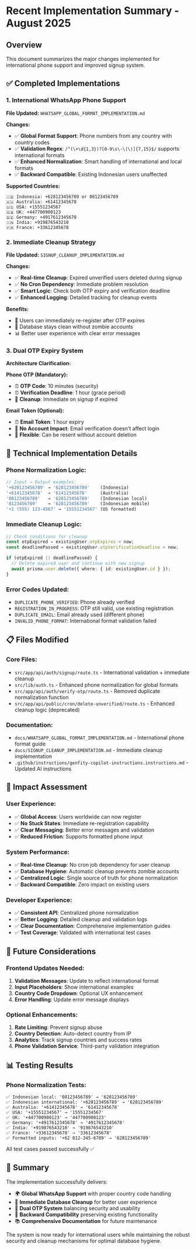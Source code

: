 # Recent Implementation Summary - August 2025

## Overview
This document summarizes the major changes implemented for international phone support and improved signup system.

## ✅ **Completed Implementations**

### **1. International WhatsApp Phone Support**
**File Updated:** `WHATSAPP_GLOBAL_FORMAT_IMPLEMENTATION.md`

**Changes:**
- ✅ **Global Format Support**: Phone numbers from any country with country codes
- ✅ **Validation Regex**: `/^(\+\d{1,3})?[0-9\s\-\(\)]{7,15}$/` supports international formats
- ✅ **Enhanced Normalization**: Smart handling of international and local formats
- ✅ **Backward Compatible**: Existing Indonesian users unaffected

**Supported Countries:**
```
🇮🇩 Indonesia: +628123456789 or 08123456789
🇦🇺 Australia: +61412345678
🇺🇸 USA: +15551234567
🇬🇧 UK: +447700900123
🇩🇪 Germany: +4917612345678
🇮🇳 India: +919876543210
🇫🇷 France: +33612345678
```

### **2. Immediate Cleanup Strategy**
**File Updated:** `SIGNUP_CLEANUP_IMPLEMENTATION.md`

**Changes:**
- ✅ **Real-time Cleanup**: Expired unverified users deleted during signup
- ✅ **No Cron Dependency**: Immediate problem resolution
- ✅ **Smart Logic**: Check both OTP expiry and verification deadline
- ✅ **Enhanced Logging**: Detailed tracking for cleanup events

**Benefits:**
- 🚀 Users can immediately re-register after OTP expires
- 🧹 Database stays clean without zombie accounts
- 📊 Better user experience with clear error messages

### **3. Dual OTP Expiry System**
**Architecture Clarification:**

**Phone OTP (Mandatory):**
- ⏰ **OTP Code**: 10 minutes (security)
- ⏰ **Verification Deadline**: 1 hour (grace period)
- 🔄 **Cleanup**: Immediate on signup if expired

**Email Token (Optional):**
- ⏰ **Email Token**: 1 hour expiry
- 📧 **No Account Impact**: Email verification doesn't affect login
- 🔄 **Flexible**: Can be resent without account deletion

## 🔧 **Technical Implementation Details**

### **Phone Normalization Logic:**
```typescript
// Input → Output examples:
'+628123456789' → '628123456789'    (Indonesia)
'+61412345678'  → '61412345678'     (Australia)  
'08123456789'   → '628123456789'    (Indonesian local)
'8123456789'    → '628123456789'    (Indonesian mobile)
'+1 (555) 123-4567' → '15551234567' (US formatted)
```

### **Immediate Cleanup Logic:**
```typescript
// Check conditions for cleanup
const otpExpired = existingUser.otpExpires < now;
const deadlinePassed = existingUser.otpVerificationDeadline < now;

if (otpExpired || deadlinePassed) {
  // Delete expired user and continue with new signup
  await prisma.user.delete({ where: { id: existingUser.id } });
}
```

### **Error Codes Updated:**
- `DUPLICATE_PHONE_VERIFIED`: Phone already verified
- `REGISTRATION_IN_PROGRESS`: OTP still valid, use existing registration
- `DUPLICATE_EMAIL`: Email already used (different phone)
- `INVALID_PHONE_FORMAT`: International format validation failed

## 📋 **Files Modified**

### **Core Files:**
- `src/app/api/auth/signup/route.ts` - International validation + immediate cleanup
- `src/lib/auth.ts` - Enhanced phone normalization for global formats
- `src/app/api/auth/verify-otp/route.ts` - Removed duplicate normalization function
- `src/app/api/public/cron/delete-unverified/route.ts` - Enhanced cleanup logic (deprecated)

### **Documentation:**
- `docs/WHATSAPP_GLOBAL_FORMAT_IMPLEMENTATION.md` - International phone format guide
- `docs/SIGNUP_CLEANUP_IMPLEMENTATION.md` - Immediate cleanup implementation
- `.github/instructions/genfity-copilot-instructions.instructions.md` - Updated AI instructions

## 🎯 **Impact Assessment**

### **User Experience:**
- ✅ **Global Access**: Users worldwide can now register
- ✅ **No Stuck States**: Immediate re-registration capability
- ✅ **Clear Messaging**: Better error messages and validation
- ✅ **Reduced Friction**: Supports formatted phone input

### **System Performance:**
- ✅ **Real-time Cleanup**: No cron job dependency for user cleanup
- ✅ **Database Hygiene**: Automatic cleanup prevents zombie accounts
- ✅ **Centralized Logic**: Single source of truth for phone normalization
- ✅ **Backward Compatible**: Zero impact on existing users

### **Developer Experience:**
- ✅ **Consistent API**: Centralized phone normalization
- ✅ **Better Logging**: Detailed cleanup and validation logs
- ✅ **Clear Documentation**: Comprehensive implementation guides
- ✅ **Test Coverage**: Validated with international test cases

## 🔮 **Future Considerations**

### **Frontend Updates Needed:**
1. **Validation Messages**: Update to reflect international format
2. **Input Placeholders**: Show international examples
3. **Country Code Dropdown**: Optional UX enhancement
4. **Error Handling**: Update error message displays

### **Optional Enhancements:**
1. **Rate Limiting**: Prevent signup abuse
2. **Country Detection**: Auto-detect country from IP
3. **Analytics**: Track signup countries and success rates
4. **Phone Validation Service**: Third-party validation integration

## 📊 **Testing Results**

### **Phone Normalization Tests:**
```
✅ Indonesian local: '08123456789' → '628123456789'
✅ Indonesian international: '+628123456789' → '628123456789'
✅ Australia: '+61412345678' → '61412345678'
✅ USA: '+15551234567' → '15551234567'
✅ UK: '+447700900123' → '447700900123'
✅ Germany: '+4917612345678' → '4917612345678'
✅ India: '+919876543210' → '919876543210'
✅ France: '+33612345678' → '33612345678'
✅ Formatted inputs: '+62 812-345-6789' → '628123456789'
```

All test cases passed successfully ✅

## 🎉 **Summary**

The implementation successfully delivers:
- 🌍 **Global WhatsApp Support** with proper country code handling
- 🧹 **Immediate Database Cleanup** for better user experience  
- 📱 **Dual OTP System** balancing security and usability
- 🔄 **Backward Compatibility** preserving existing functionality
- 📚 **Comprehensive Documentation** for future maintenance

The system is now ready for international users while maintaining the robust security and cleanup mechanisms for optimal database hygiene.
